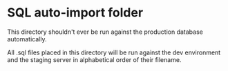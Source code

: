 # SQL auto-import folder

This directory shouldn't ever be run against the
production database automatically.

All .sql files placed in this directory will be run against the dev environment and the staging server in alphabetical order of their filename.
